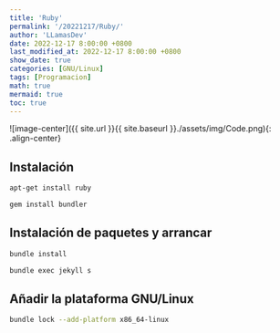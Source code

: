 ```yaml
---
title: 'Ruby'
permalink: '/20221217/Ruby/'
author: 'LLamasDev'
date: 2022-12-17 8:00:00 +0800
last_modified_at: 2022-12-17 8:00:00 +0800
show_date: true
categories: [GNU/Linux]
tags: [Programacion]
math: true
mermaid: true
toc: true
---
```


![image-center]({{ site.url }}{{ site.baseurl }}./assets/img/Code.png){: .align-center}

## Instalación

```bash
apt-get install ruby

gem install bundler
```

## Instalación de paquetes y arrancar

```bash
bundle install

bundle exec jekyll s
```

## Añadir la plataforma GNU/Linux

```bash
bundle lock --add-platform x86_64-linux
```